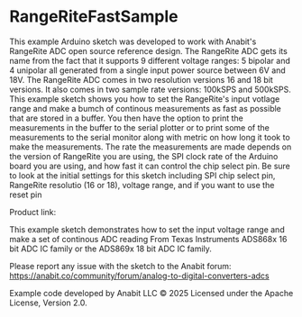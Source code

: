 # RangeRiteFastSample
This example Arduino sketch was developed to work with Anabit's RangeRite ADC open source reference design. 
The RangeRite ADC gets its name from the fact that it supports 9 different voltage ranges: 5 bipolar and 4 unipolar
all generated from a single input power source between 6V and 18V. The RangeRite ADC comes in two resolution 
versions 16 and 18 bit versions. It also comes in two sample rate versions: 100kSPS and 500kSPS. This example
sketch shows you how to set the RangeRite's input votlage range and make a bumch of continous measurements as
fast as possible that are stored in a buffer. You then have the option to print the measurements in the buffer
to the serial plotter or to print some of the measurements to the serial monitor along with metric on how long
it took to make the measurements. The rate the measurements are made depends on the version of RangeRite you are
using, the SPI clock rate of the Arduino board you are using, and how fast it can control the chip select pin. 
Be sure to look at the initial settings for this sketch including SPI chip select pin, RangeRite resolutio
(16 or 18), voltage range, and if you want to use the reset pin

Product link: 

This example sketch demonstrates how to set the input voltage range and make a set of continous ADC reading
From Texas Instruments ADS868x 16 bit ADC IC family or the ADS869x 18 bit ADC IC family.

Please report any issue with the sketch to the Anabit forum: https://anabit.co/community/forum/analog-to-digital-converters-adcs

Example code developed by Anabit LLC © 2025
Licensed under the Apache License, Version 2.0.
